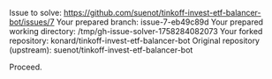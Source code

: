 Issue to solve: https://github.com/suenot/tinkoff-invest-etf-balancer-bot/issues/7
Your prepared branch: issue-7-eb49c89d
Your prepared working directory: /tmp/gh-issue-solver-1758284082073
Your forked repository: konard/tinkoff-invest-etf-balancer-bot
Original repository (upstream): suenot/tinkoff-invest-etf-balancer-bot

Proceed.